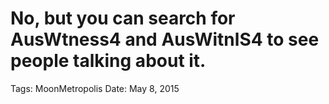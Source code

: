 # No, but you can search for AusWtness4 and AusWitnlS4 to see people talking about it.

Tags: MoonMetropolis
Date: May 8, 2015